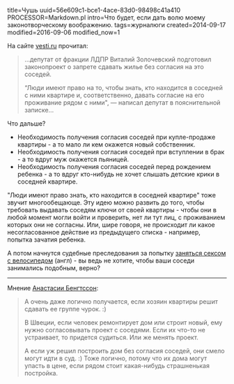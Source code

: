 title=Чушь
uuid=56e609c1-bce1-4ace-83d0-98498c41a410
PROCESSOR=Markdown.pl
intro=Что будет, если дать волю моему законотворческому воображению.
tags=журналюги
created=2014-09-17
modified=2016-09-06
modified_now=1


На сайте [vesti.ru](http://realty.vesti.ru/news/show/id/4281) прочитал:

> ...депутат от фракции ЛДПР Виталий Золочевский подготовил законопроект о запрете сдавать жилье без согласия на это соседей.
>
> “Люди имеют право на то, чтобы знать, кто находится в соседней с ними квартире и, соответственно, давать согласие на его проживание рядом с ними", — написал депутат в пояснительной записке...

Что дальше?

* Необходимость получения согласия соседей при купле-продаже квартиры - а то мало ли кем окажется новый собственник.
* Необходимость получения согласия соседей при вступлении в брак - а то вдруг муж окажется пьяницей.
* Необходимость получения согласия соседей перед рождением ребенка - а то вдруг кто-нибудь не хочет слышать детские крики в соседней квартире.

"Люди имеют право знать, кто находится в соседней квартире" тоже звучит многообещающе.
Эту идею можно развить до того, чтобы требовать выдавать соседям ключи от своей квартиры - чтобы они в любой момент могли войти и проверить, нет ли тут лиц, с проживанием которых они не согласны.
Или, шире говоря, не происходит ли какое несогласованное действие из предыдущего списка - например, попытка зачатия ребенка.

А потом начнутся судебные преследования за попытку [заняться сексом с велосипедом](http://www.telegraph.co.uk/news/uknews/1567410/Man-who-had-sex-with-bike-in-court.html) (англ) - вы ведь не хотите, чтобы ваши соседи занимались подобным, верно?


* * *

Мнение [Анастасии Бенгтссон](http://anastasia.bengtssons.info):
> А очень даже логично получается, если хозяин квартиры решит сдавать ее группе чурок. :)
>
> В Швеции, если человек ремонтирует дом или строит новый, ему нужно согласовывать проект с соседями. Если их что-то не устраивает, то придется судиться. Или же менять проект.
>
> А если уж решил построить дом без согласия соседей, они смело могут идти в суд. :) Тоже логично, потому что их дома могут упасть в цене, если рядом стоит какая-нибудь страшненькая постройка.
